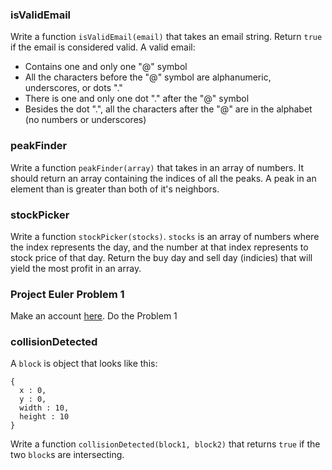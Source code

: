 ### isValidEmail

Write a function `isValidEmail(email)` that takes an email string. Return `true`
if the email is considered valid. A valid email:

* Contains one and only one "@" symbol
* All the characters before the "@" symbol are alphanumeric, underscores, or dots "."
* There is one and only one dot "." after the "@" symbol
* Besides the dot ".", all the characters after the "@" are in the alphabet (no numbers or underscores)

### peakFinder

Write a function `peakFinder(array)` that takes in an array of numbers. It should
return an array containing the indices of all the peaks. A peak in an element
than is greater than both of it's neighbors.

### stockPicker

Write a function `stockPicker(stocks)`. `stocks` is an array of numbers where
the index represents the day, and the number at that index represents to stock
price of that day. Return the buy day and sell day (indicies) that will yield
the most profit in an array.

### Project Euler Problem 1

Make an account [here](https://projecteuler.net/). Do the Problem 1

### collisionDetected

A `block` is object that looks like this:

```
{
  x : 0,
  y : 0,
  width : 10,
  height : 10
}
```

Write a function `collisionDetected(block1, block2)` that returns `true` if the
two `block`s are intersecting.
